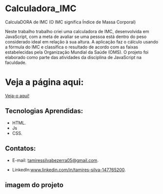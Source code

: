 # Calculadora_IMC
CalculaDORA de IMC (O IMC significa Índice de Massa Corporal)

Neste trabalho trabalho criei uma calculadora de IMC, desenvolvida em JavaScript, com a meta  de avaliar se uma pessoa está dentro do peso considerado ideal em relação à sua altura. A aplicação faz o cálculo usando a fórmula do IMC e classifica o resultado de acordo com as faixas estabelecidas pela Organização Mundial da Saúde (OMS). O projeto foi elaborado como parte das atividades da disciplina de JavaScript na faculdade.

  #  Veja a página aqui:
 [Veja-o aqui!](https://calculadora-imc-oo6k.vercel.app/)
 

   
   
## Tecnologias Aprendidas:
 - HTML.
 - Js
 - CSS.

## Contatos:
 - E-mail: tamiressilvabezerra05@gmail.com.
   
 - LinkedIn:www.linkedin.com/in/tamires-silva-147765200.

    
    
## imagem do projeto








